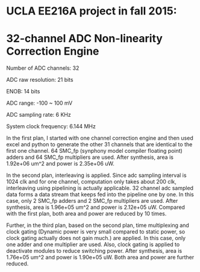 # UCLA EE216A project in fall 2015:
# 32-channel ADC Non-linearity Correction Engine

Number of ADC channels: 32

ADC raw resolution: 21 bits

ENOB: 14 bits

ADC range: -100 ~ 100 mV

ADC sampling rate: 6 KHz

System clock frequency: 6.144 MHz


In the first plan, I started with one channel correction engine and then used excel and python to generate the other 31 channels that are identical to the first one channel. 64 SMC_fp (synphony model compiler floating point) adders and 64 SMC_fp multipliers are used. After synthesis, area is 1.92e+06 um^2 and power is 2.35e+06 uW.

In the second plan, interleaving is applied. Since adc sampling interval is 1024 clk and for one channel, computation only takes about 200 clk, interleaving using pipelining is actually applicable. 32 channel adc sampled data forms a data stream that keeps fed into the pipeline one by one. In this case, only 2 SMC_fp adders and 2 SMC_fp multipliers are used. After synthesis, area is 1.96e+05 um^2 and power is 2.12e+05 uW. Compared with the first plan, both area and power are reduced by 10 times.

Further, in the third plan, based on the second plan, time multiplexing and clock gating (Dynamic power is very small compared to static power, so clock gating actually does not gain much.) are applied. In this case, only one adder and one multiplier are used. Also, clock gating is applied to deactivate modules to reduce switching power. After synthesis, area is 1.76e+05 um^2 and power is 1.90e+05 uW. Both area and power are further reduced.
